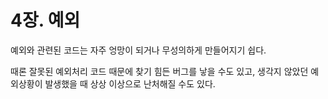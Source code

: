 # 4장. 예외
예외와 관련된 코드는 자주 엉망이 되거나 무성의하게 만들어지기 쉽다.

때론 잘못된 예외처리 코드 때문에 찾기 힘든 버그를 낳을 수도 있고, 생각지 않았던 예외상황이 발생했을 때 상상 이상으로 난처해질 수도 있다.
